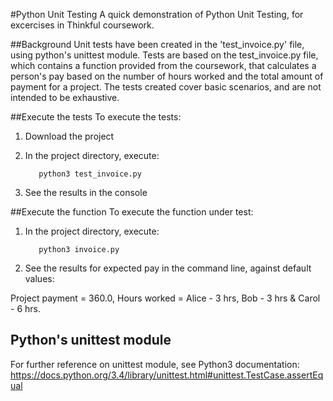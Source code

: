 #Python Unit Testing
A quick demonstration of Python Unit Testing, for excercises in Thinkful coursework. 

##Background
Unit tests have been created in the 'test_invoice.py' file, using python's unittest module. 
Tests are based on the test_invoice.py file, which contains a function provided from the coursework, that calculates a person's pay based on the number of hours worked and the total amount of payment for a project. 
The tests created cover basic scenarios, and are not intended to be exhaustive. 

##Execute the tests
To execute the tests: 
1) Download the project
2) In the project directory, execute: 

          python3 test_invoice.py

3) See the results in the console

##Execute the function
To execute the function under test: 
1) In the project directory, execute: 

          python3 invoice.py 
          
2) See the results for expected pay in the command line, against default values:

Project payment = 360.0, Hours worked = Alice - 3 hrs, Bob - 3 hrs & Carol - 6 hrs. 

## Python's unittest module
For further reference on unittest module, see Python3 documentation: https://docs.python.org/3.4/library/unittest.html#unittest.TestCase.assertEqual
